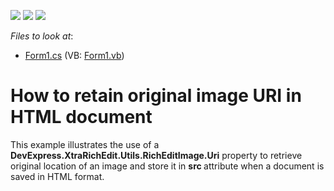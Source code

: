 <!-- default badges list -->
![](https://img.shields.io/endpoint?url=https://codecentral.devexpress.com/api/v1/VersionRange/128611082/12.2.4%2B)
[![](https://img.shields.io/badge/Open_in_DevExpress_Support_Center-FF7200?style=flat-square&logo=DevExpress&logoColor=white)](https://supportcenter.devexpress.com/ticket/details/E3189)
[![](https://img.shields.io/badge/📖_How_to_use_DevExpress_Examples-e9f6fc?style=flat-square)](https://docs.devexpress.com/GeneralInformation/403183)
<!-- default badges end -->
<!-- default file list -->
*Files to look at*:

* [Form1.cs](./CS/Retain_Img_Src/Form1.cs) (VB: [Form1.vb](./VB/Retain_Img_Src/Form1.vb))
<!-- default file list end -->
# How to retain original image URI in HTML document


<p>This example illustrates the use of a <strong>DevExpress.XtraRichEdit.Utils.RichEditImage</strong><strong>.Uri</strong> property to retrieve original location of an image and store it in <strong>src </strong>attribute when a document is saved in HTML format.<br />
</p>

<br/>


